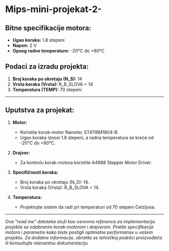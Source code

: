 # Mips-mini-projekat-2-

## Bitne specifikacije motora:
- **Ugao koraka:** 1.8 stepeni
- **Napon:** 2 V
- **Opseg radne temperature:** -20°C do +80°C

## Podaci za izradu projekta:
1. **Broj koraka po okretaju (N_S):** 14
2. **Vrsta koraka (Vrsta):** R_B_SLOVA = 14
3. **Temperatura (TEMP):** 70 stepeni

---

## Uputstva za projekat:

1. **Motor:**
   - Koristite korak-motor Nanotec ST4118M1804-B.
   - Ugao koraka iznosi 1.8 stepeni, a radna temperatura se kreće od -20°C do +80°C.

2. **Drajver:**
   - Za kontrolu korak-motora koristite A4988 Stepper Motor Driver.

3. **Specifičnosti koraka:**
   - Broj koraka po okretaju (N_S): 14.
   - Vrsta koraka (Vrsta): R_B_SLOVA = 14.

4. **Temperatura:**
   - Projektujte sistem da radi pri temperaturi od 70 stepeni Celzijusa.

---

*Ova "read me" datoteka služi kao osnovna referenca za implementaciju projekta sa odabranim korak-motorom i drajverom. Pratite specifikacije motora i parametre kako biste postigli optimalne performanse u vašem projektu. Za dodatne informacije, obratite se tehničkoj podršci proizvođača ili konsultujte relevantnu dokumentaciju.*

